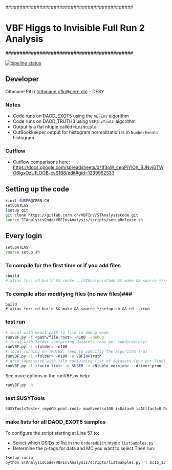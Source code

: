 #############################################
# VBF Higgs to Invisible Full Run 2 Analysis
#############################################

[![pipeline status](https://gitlab.cern.ch/othrif/STAnalysisCode/badges/master/pipeline.svg)](https://gitlab.cern.ch/othrif/STAnalysisCode/commits/master)

## Developer ##
Othmane Rifki (othmane.rifki@cern.ch) - DESY

### Notes ###
- Code runs on DAOD_EXOT5 using the `VBFInv` algorithm
- Code runs on DAOD_TRUTH3 using `VBFInvTruth` algorithm
- Output is a flat ntuple called `MiniNtuple`
- CutBookkeeper output for histogram normalization is in `NumberEvents` histogram

### Cutflow ###
- Cutflow comparisons here: https://docs.google.com/spreadsheets/d/1f3oW_cepPiYlOh_BJNviGTWO6lgxOzUfLOOB-cvS1B8/edit#gid=1239952533

## Setting up the code ##
``` bash
kinit $USER@CERN.CH
setupATLAS
lsetup git
git clone https://gitlab.cern.ch/VBFInv/STAnalysisCode.git
source STAnalysisCode/VBFInvAnalysis/scripts/setupRelease.sh
```

## Every login ##
``` bash
setupATLAS
source setup.sh
```
###  To compile for the first time or if you add files ###
``` bash
cbuild
# alias	for: cd	build && cmake ../STAnalysisCode && make && source */setup.sh && cd ../run
```

### To compile after modifying files (no new files)###
```
build
# alias for: cd build && make && source */setup.sh && cd ../run
```

### test run ###
``` bash
# local with exact path to file in debug mode
runVBF.py -f <path/file.root> -n100 --debug
# local with folder containing datasets (one per subdirectory)
runVBF.py -i <folder> -n100
# local running on TRUTH3, need to specifiy the algorithm (-a)
runVBF.py -i <folder> -n100 -a VBFInvTruth
# grid submission with file containing list of datasets (one per line)
runVBF.py -l <rucio list> -u $USER -v <Ntuple version> --driver prun
```
See more options in the runVBF.py help:
``` bash
runVBF.py -h
```

### test SUSYTools ###
``` bash
SUSYToolsTester <myAOD.pool.root> maxEvents=100 isData=0 isAtlfast=0 Debug=0 NoSyst=0 2>&1 | tee log
```

### make lists for all DAOD_EXOT5 samples ###
To configure the script starting at Line 57 to:
- Select which DSIDs to list in the `OrderedDict` inside `listSamples.py`
- Determine the p-tags for data and MC you want to select
Then run:
``` bash
lsetup rucio
python STAnalysisCode/VBFInvAnalysis/scripts/listSamples.py -t mc16_13TeV,data15_13TeV,data16_13TeV -c mc16a,mc16d -d DAOD_EXOT5 -v v05 -s
```
